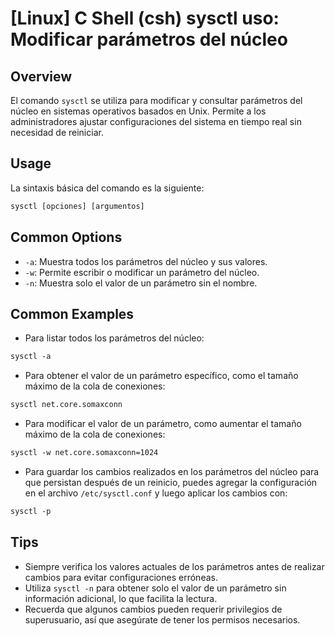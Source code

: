 # [Linux] C Shell (csh) sysctl uso: Modificar parámetros del núcleo

## Overview
El comando `sysctl` se utiliza para modificar y consultar parámetros del núcleo en sistemas operativos basados en Unix. Permite a los administradores ajustar configuraciones del sistema en tiempo real sin necesidad de reiniciar.

## Usage
La sintaxis básica del comando es la siguiente:

```csh
sysctl [opciones] [argumentos]
```

## Common Options
- `-a`: Muestra todos los parámetros del núcleo y sus valores.
- `-w`: Permite escribir o modificar un parámetro del núcleo.
- `-n`: Muestra solo el valor de un parámetro sin el nombre.

## Common Examples
- Para listar todos los parámetros del núcleo:

```csh
sysctl -a
```

- Para obtener el valor de un parámetro específico, como el tamaño máximo de la cola de conexiones:

```csh
sysctl net.core.somaxconn
```

- Para modificar el valor de un parámetro, como aumentar el tamaño máximo de la cola de conexiones:

```csh
sysctl -w net.core.somaxconn=1024
```

- Para guardar los cambios realizados en los parámetros del núcleo para que persistan después de un reinicio, puedes agregar la configuración en el archivo `/etc/sysctl.conf` y luego aplicar los cambios con:

```csh
sysctl -p
```

## Tips
- Siempre verifica los valores actuales de los parámetros antes de realizar cambios para evitar configuraciones erróneas.
- Utiliza `sysctl -n` para obtener solo el valor de un parámetro sin información adicional, lo que facilita la lectura.
- Recuerda que algunos cambios pueden requerir privilegios de superusuario, así que asegúrate de tener los permisos necesarios.